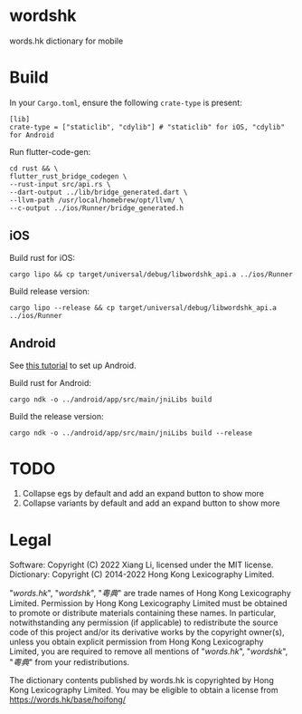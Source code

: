 # wordshk

words.hk dictionary for mobile

# Build

In your `Cargo.toml`, ensure the following `crate-type` is present:
```
[lib]
crate-type = ["staticlib", "cdylib"] # "staticlib" for iOS, "cdylib" for Android
```

Run flutter-code-gen:
```
cd rust && \
flutter_rust_bridge_codegen \
--rust-input src/api.rs \
--dart-output ../lib/bridge_generated.dart \
--llvm-path /usr/local/homebrew/opt/llvm/ \
--c-output ../ios/Runner/bridge_generated.h
```

## iOS

Build rust for iOS:
```
cargo lipo && cp target/universal/debug/libwordshk_api.a ../ios/Runner
```
Build release version:
```
cargo lipo --release && cp target/universal/debug/libwordshk_api.a ../ios/Runner
```

## Android
See [this tutorial](https://cjycode.com/flutter_rust_bridge/template/setup_android.html) to set up Android.

Build rust for Android:
```
cargo ndk -o ../android/app/src/main/jniLibs build
```
Build the release version:
```
cargo ndk -o ../android/app/src/main/jniLibs build --release
```

# TODO
1. Collapse egs by default and add an expand button to show more
2. Collapse variants by default and add an expand button to show more

# Legal

Software: Copyright (C) 2022 Xiang Li, licensed under the MIT license.
Dictionary: Copyright (C) 2014-2022 Hong Kong Lexicography Limited.

"*words.hk*", "*wordshk*", "*粵典*" are trade names of Hong Kong Lexicography
Limited. Permission by Hong Kong Lexicography Limited must be obtained to
promote or distribute materials containing these names. In particular,
notwithstanding any permission (if applicable) to redistribute the source code
of this project and/or its derivative works by the copyright owner(s), unless
you obtain explicit permission from Hong Kong Lexicography Limited, you are
required to remove all mentions of "*words.hk*", "*wordshk*", "*粵典*" from
your redistributions.

The dictionary contents published by words.hk is copyrighted by Hong Kong
Lexicography Limited. You may be eligible to obtain a license from
https://words.hk/base/hoifong/
